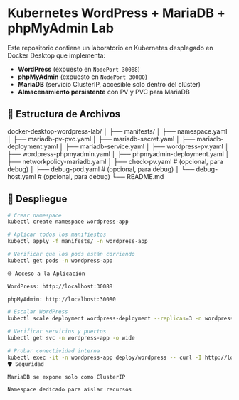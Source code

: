 # Kubernetes WordPress + MariaDB + phpMyAdmin Lab

Este repositorio contiene un laboratorio en Kubernetes desplegado en Docker Desktop que implementa:
- **WordPress** (expuesto en `NodePort 30088`)
- **phpMyAdmin** (expuesto en `NodePort 30080`)
- **MariaDB** (servicio ClusterIP, accesible solo dentro del clúster)
- **Almacenamiento persistente** con PV y PVC para MariaDB

## 📂 Estructura de Archivos
docker-desktop-wordpress-lab/
│
├── manifests/
│ ├── namespace.yaml
│ ├── mariadb-pv-pvc.yaml
│ ├── mariadb-secret.yaml
│ ├── mariadb-deployment.yaml
│ ├── mariadb-service.yaml
│ ├── wordpress-pv.yaml
│ ├── wordpress-phpmyadmin.yaml
│ ├── phpmyadmin-deployment.yaml
│ ├── networkpolicy-mariadb.yaml
│ ├── check-pv.yaml # (opcional, para debug)
│ ├── debug-pod.yaml # (opcional, para debug)
│ └── debug-host.yaml # (opcional, para debug)
└── README.md
## 🚀 Despliegue

```bash
# Crear namespace
kubectl create namespace wordpress-app

# Aplicar todos los manifiestos
kubectl apply -f manifests/ -n wordpress-app

# Verificar que los pods están corriendo
kubectl get pods -n wordpress-app

🌐 Acceso a la Aplicación

WordPress: http://localhost:30088

phpMyAdmin: http://localhost:30080

# Escalar WordPress
kubectl scale deployment wordpress-deployment --replicas=3 -n wordpress-app

# Verificar servicios y puertos
kubectl get svc -n wordpress-app -o wide

# Probar conectividad interna
kubectl exec -it -n wordpress-app deploy/wordpress -- curl -I http://localhost:8080
🛡 Seguridad

MariaDB se expone solo como ClusterIP

Namespace dedicado para aislar recursos
